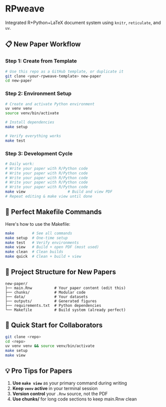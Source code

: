 # RPweave

Integrated R+Python+LaTeX document system using `knitr`, `reticulate`, and `uv`.

## 📋 **New Paper Workflow**

### **Step 1: Create from Template**

```bash
# Use this repo as a GitHub template, or duplicate it
git clone <your-rpweave-template> new-paper
cd new-paper
```

### **Step 2: Environment Setup**

```bash
# Create and activate Python environment
uv venv venv
source venv/bin/activate

# Install dependencies
make setup

# Verify everything works
make test
```

### **Step 3: Development Cycle**

```bash
# Daily work:
# Write your paper with R/Python code
# Write your paper with R/Python code
# Write your paper with R/Python code
# Write your paper with R/Python code
# Write your paper with R/Python code
make view                   # Build and view PDF
# Repeat editing & make view until done
```

## 🎯 **Perfect Makefile Commands**

Here's how to use the Makefile:

```bash
make        # See all commands
make setup  # One-time setup
make test   # Verify environments
make view   # Build + open PDF (most used)
make clean  # Clean builds
make quick  # Clean + build + view
```

## 📁 **Project Structure for New Papers**
```
new-paper/
├── main.Rnw          # Your paper content (edit this)
├── chunks/           # Modular code
├── data/             # Your datasets
├── outputs/          # Generated figures
├── requirements.txt  # Python dependencies
└── Makefile          # Build system (already perfect)
```

## 🚀 **Quick Start for Collaborators**
```bash
git clone <repo>
cd <repo>
uv venv venv && source venv/bin/activate
make setup
make view
```

## 💡 **Pro Tips for Papers**
1. **Use `make view`** as your primary command during writing
2. **Keep `venv` active** in your terminal session
3. **Version control** your `.Rnw` source, not the PDF
4. **Use chunks/** for long code sections to keep main.Rnw clean
